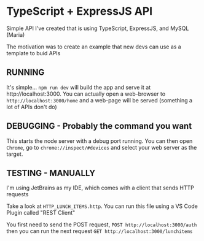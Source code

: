 # TypeScript + ExpressJS API
Simple API I've created that is using TypeScript, ExpressJS, and MySQL (Maria)

The motivation was to create an example that new devs can use as a template
to buid APIs

## RUNNING
It's simple... `npm run dev` will build the app and serve it at http://localhost:3000. You can actually open a web-browser to `http://localhost:3000/home` and a web-page will be served (something a lot of APIs don't do)

## DEBUGGING - Probably the command you want
This starts the node server with a debug port running. You can then open `Chrome`, go to `chrome://inspect/#devices` and select your web server as the target.

## TESTING - MANUALLY
I'm using JetBrains as my IDE, which comes with a client that sends HTTP requests

Take a look at `HTTP_LUNCH_ITEMS.http`. You can run this file using a VS Code
Plugin called "REST Client"

You first need to send the POST request, `POST http://localhost:3000/auth`
then you can run the next request
`GET http://localhost:3000/lunchitems`
